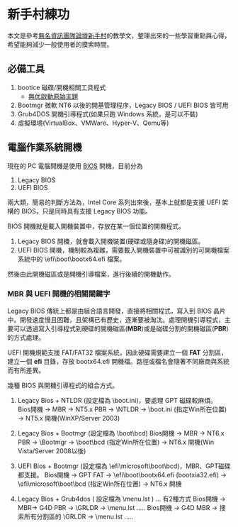 # 新手村練功

本文是參考[無名資訊團隊論壇新手村](https://inonameteam.com/thread-3010-1-1.html)的教學文，整理出來的一些學習重點與心得，希望能夠減少一般使用者的摸索時間。

## 必備工具

1. bootice  磁碟/開機相關工具程式
   * [無优啟動原始主題](http://bbs.wuyou.net/forum.php?mod=viewthread&tid=57675)
2. Bootmgr 微軟 NT6 以後的開基管理程序，Legacy BIOS / UEFI BIOS 皆可用
3. Grub4DOS 開機引導程式(如果只跑 Windows 系統，是可以不裝) 
4. 虛擬環境(VirtualBox、VMWare、Hyper-V、Qemu等)

## 電腦作業系統開機

現在的 PC 電腦開機是使用 [BIOS](https://zh.wikipedia.org/wiki/BIOS) 開機，目前分為

1. Legacy BIOS
2. UEFI BIOS 

兩大類，簡易的判斷方法為，Intel Core 系列出來後，基本上就都是支援 UEFI 架構的 BIOS，只是同時具有支援 Legacy BIOS 功能。

BIOS 開機就是載入開機裝置中，存放在某一個位置的開機程式。

1. Legacy BIOS 開機，就會載入開機裝置(硬碟或隨身碟)的開機磁區。
2. UEFI BIOS 開機，機制較為複雜，需要載入開機裝置中可被識別的可開機檔案系統中的 \efi\boot\bootx64.efi 檔案。

然後由此開機磁區或是開機引導檔案，進行後續的開機動作。

### MBR 與 UEFI 開機的相關關鍵字

Legacy BIOS 傳統上都是由組合語言開發，直接將相關程式，寫入到 BIOS 晶片中。開發速度慢且困難，且架構已有歷史，逐漸要被淘汰。處理開機引導程式，主要可以透過寫入引導程式到硬碟的開機磁區(**MBR**)或是磁碟分割的開機磁區(**PBR**)的方式處理。

UEFI 開機規範支援 FAT/FAT32 檔案系統，因此硬碟需要建立一個 **FAT** 分割區，建立一個 **efi** 目錄，存放 bootx64.efi 開機檔。路徑或檔名會隨著不同廠商與系統而有所差異。

幾種 BIOS 與開機引導程式的組合方式。

1. Legacy Bios + NTLDR (設定檔為 \boot.ini)，要處理 GPT 磁碟較麻煩。
Bios開機 -> MBR -> NT5.x PBR -> \NTLDR -> \boot.ini (指定Win所在位置) -> NT5.x 開機(WinXP/Server 2003)

2. Legacy Bios + Bootmgr (設定檔為 \boot\bcd)
Bios開機 -> MBR -> NT6.x PBR -> \Bootmgr -> \boot\bcd (指定Win所在位置) -> NT6.x 開機(Win Vista/Server 2008以後)

3. UEFI Bios + Bootmgr (設定檔為 \efi\microsoft\boot\bcd)，MBR、GPT磁碟都支援。
Bios開機 -> GPT FAT -> \efi\boot\bootx64.efi (bootxia32.efi) -> \efi\microsoft\boot\bcd (指定Win所在位置) -> NT6.x 開機

4. Legacy Bios + Grub4dos ( 設定檔為 \menu.lst ) ... 有2種方式
Bios開機 -> MBR-> G4D PBR -> \GRLDR -> \menu.lst .....
Bios開機 -> G4D MBR -> 搜索所有分割區的 \GRLDR -> \menu.lst .....

